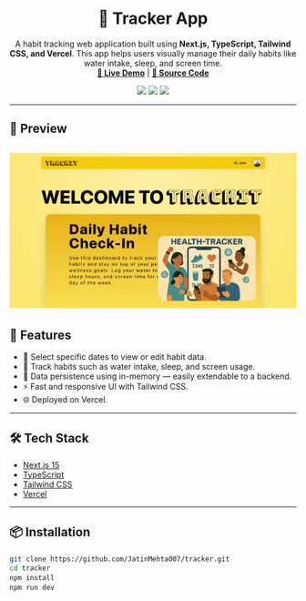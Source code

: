 
<h1 align="center">🧭 Tracker App</h1>

<p align="center">A habit tracking web application built using <strong>Next.js, TypeScript, Tailwind CSS, and Vercel</strong>. This app helps users visually manage their daily habits like water intake, sleep, and screen time.
  <br />
  <a href="https://tracker-six-gilt.vercel.app"><strong>🔗 Live Demo</strong></a> |
  <a href="https://github.com/JatinMehta007/tracker"><strong>🧠 Source Code</strong></a>
</p>

<p align="center">
  <img src="https://img.shields.io/github/license/JatinMehta007/tracker" />
  <img src="https://img.shields.io/github/stars/JatinMehta007/tracker?style=social" />
  <img src="https://img.shields.io/github/forks/JatinMehta007/tracker?style=social" />
</p>

---

## 📸 Preview

![Dashboard Screenshot](./public/images/dash.png) 
---
## 🚀 Features

- 📅 Select specific dates to view or edit habit data.
- 🧪 Track habits such as water intake, sleep, and screen usage.
- 💾 Data persistence using in-memory — easily extendable to a backend.
- ⚡ Fast and responsive UI with Tailwind CSS.
- 🌐 Deployed on Vercel.

---

## 🛠️ Tech Stack

- [Next.js 15](https://nextjs.org/)
- [TypeScript](https://www.typescriptlang.org/)
- [Tailwind CSS](https://tailwindcss.com/)
- [Vercel](https://vercel.com)

---

## 📦 Installation

```bash
git clone https://github.com/JatinMehta007/tracker.git
cd tracker
npm install
npm run dev
